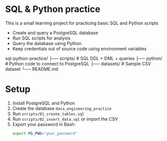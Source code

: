 # SQL & Python practice

This is a small learning project for practicing basic SQL and Python scripts

- Create and query a PostgreSQL database
- Run SQL scripts for analysis
- Query the database using Python
- Keep credentials out of source code using environment variables

sql-python-practice/
├── scripts/ # SQL DDL + DML + queries
├── python/ # Python code to connect to PostgreSQL
├── datasets/ # Sample CSV dataset
└── README.md



# Setup

1. Install PostgreSQL and Python
2. Create the database `data_engineering_practice`
3. Run `scripts/01_create_tables.sql`
4. Run `scripts/02_insert_data.sql` or import the CSV
5. Export your password in Bash:
   ```bash
   export PG_PWD="your_password"
